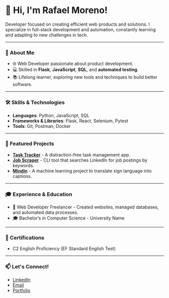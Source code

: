 # 👋 Hi, I'm Rafael Moreno!

Developer focused on creating efficient web products and solutions. I specialize in full-stack development and automation, constantly learning and adapting to new challenges in tech.

---

### 💼 About Me
- 🌐 Web Developer passionate about product development.
- 💻 Skilled in **Flask**, **JavaScript**, **SQL**, and **automated testing**.
- 📚 Lifelong learner, exploring new tools and techniques to build better software.

---

### 🛠️ Skills & Technologies
- **Languages**: Python, JavaScript, SQL
- **Frameworks & Libraries**: Flask, React, Selenium, Pytest
- **Tools**: Git, Postman, Docker

---

### 🌟 Featured Projects
- **[Task Tracker](https://github.com/username/task-tracker)** - A distraction-free task management app.
- **[Job Scraper](https://github.com/username/job-scraper)** - CLI tool that searches LinkedIn for job postings by keywords.
- **[Mindin](https://github.com/username/mindin)** - A machine learning project to translate sign language into captions.

---

### 🎓 Experience & Education
- 💼 Web Developer Freelancer - Created websites, managed databases, and automated data processes.
- 🎓 Bachelor’s in Computer Science - University Name

---

### 📜 Certifications
- C2 English Proficiency (EF Standard English Test)

---

### 📫 Let's Connect!
- [LinkedIn](https://linkedin.com/in/moreno-rafael)
- [Email](mailto:oliveirafaelmoreno@gmail.com)
- [Portfolio](https://rafaelmoreno.tech)
